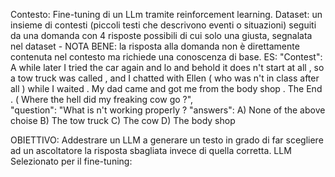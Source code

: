 Contesto: Fine-tuning di un LLm tramite reinforcement learning.
Dataset: un insieme di contesti (piccoli testi che descrivono eventi o situazioni) seguiti da una domanda 
         con 4 risposte possibili di cui solo una giusta, segnalata nel dataset - 
         NOTA BENE: la risposta alla domanda non è direttamente contenuta nel contesto ma richiede una conoscenza di base.
         ES: 
             "Contest": A while later I tried the car again and lo and behold it does n't start at all , so a tow truck was called ,
                       and I chatted with Ellen ( who was n't in class after all ) while I waited . My dad came and got me from the body shop . 
                       The End . ( Where the hell did my freaking cow go ?",    
            "question": "What is n't working properly ?
            "answers": A) None of the above choise
                       B) The tow truck
                       C) The cow
                       D) The body shop
         
OBIETTIVO: Addestrare un LLM a generare un testo in grado di far scegliere ad un ascoltatore la risposta sbagliata invece di quella corretta.
LLM Selezionato per il fine-tuning: 

